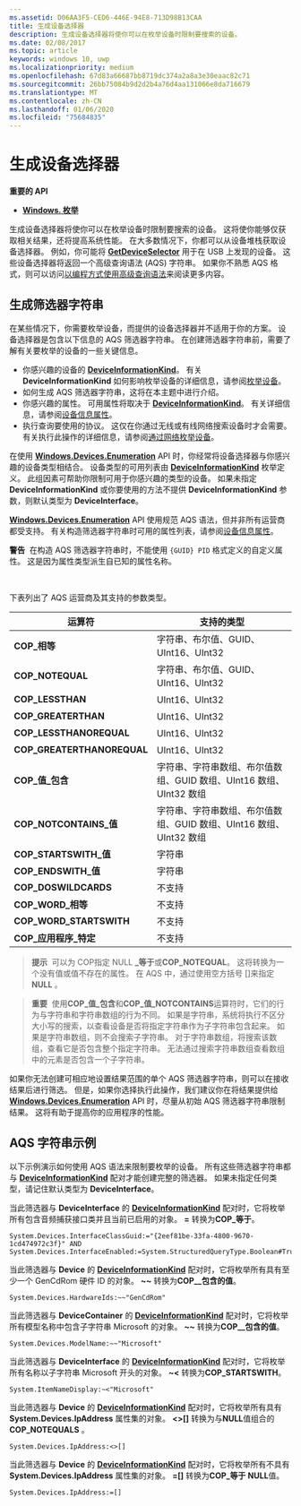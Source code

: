 ```yaml
---
ms.assetid: D06AA3F5-CED6-446E-94E8-713D98B13CAA
title: 生成设备选择器
description: 生成设备选择器将使你可以在枚举设备时限制要搜索的设备。
ms.date: 02/08/2017
ms.topic: article
keywords: windows 10, uwp
ms.localizationpriority: medium
ms.openlocfilehash: 67d83a66687bb8719dc374a2a8a3e30eaac82c71
ms.sourcegitcommit: 26bb75084b9d2d2b4a76d4aa131066e8da716679
ms.translationtype: MT
ms.contentlocale: zh-CN
ms.lasthandoff: 01/06/2020
ms.locfileid: "75684835"
---
```

# <a name="build-a-device-selector"></a>生成设备选择器



**重要的 API**

- [**Windows. 枚举**](https://docs.microsoft.com/uwp/api/Windows.Devices.Enumeration)

生成设备选择器将使你可以在枚举设备时限制要搜索的设备。 这将使你能够仅获取相关结果，还将提高系统性能。 在大多数情况下，你都可以从设备堆栈获取设备选择器。 例如，你可能将 [**GetDeviceSelector**](https://docs.microsoft.com/uwp/api/windows.devices.usb.usbdevice.getdeviceselector) 用于在 USB 上发现的设备。 这些设备选择器将返回一个高级查询语法 (AQS) 字符串。 如果你不熟悉 AQS 格式，则可以访问[以编程方式使用高级查询语法](https://docs.microsoft.com/windows/desktop/search/-search-3x-advancedquerysyntax)来阅读更多内容。

## <a name="building-the-filter-string"></a>生成筛选器字符串

在某些情况下，你需要枚举设备，而提供的设备选择器并不适用于你的方案。 设备选择器是包含以下信息的 AQS 筛选器字符串。 在创建筛选器字符串前，需要了解有关要枚举的设备的一些关键信息。

-   你感兴趣的设备的 [**DeviceInformationKind**](https://docs.microsoft.com/uwp/api/Windows.Devices.Enumeration.DeviceInformationKind)。 有关 **DeviceInformationKind** 如何影响枚举设备的详细信息，请参阅[枚举设备](enumerate-devices.md)。
-   如何生成 AQS 筛选器字符串，这将在本主题中进行介绍。
-   你感兴趣的属性。 可用属性将取决于 [**DeviceInformationKind**](https://docs.microsoft.com/uwp/api/Windows.Devices.Enumeration.DeviceInformationKind)。 有关详细信息，请参阅[设备信息属性](device-information-properties.md)。
-   执行查询要使用的协议。 这仅在你通过无线或有线网络搜索设备时才会需要。 有关执行此操作的详细信息，请参阅[通过网络枚举设备](enumerate-devices-over-a-network.md)。

在使用 [**Windows.Devices.Enumeration**](https://docs.microsoft.com/uwp/api/Windows.Devices.Enumeration) API 时，你经常将设备选择器与你感兴趣的设备类型相结合。 设备类型的可用列表由 [**DeviceInformationKind**](https://docs.microsoft.com/uwp/api/Windows.Devices.Enumeration.DeviceInformationKind) 枚举定义。 此组因素可帮助你限制可用于你感兴趣的类型的设备。 如果未指定 **DeviceInformationKind** 或你要使用的方法不提供 **DeviceInformationKind** 参数，则默认类型为 **DeviceInterface**。

[  **Windows.Devices.Enumeration**](https://docs.microsoft.com/uwp/api/Windows.Devices.Enumeration) API 使用规范 AQS 语法，但并非所有运营商都受支持。 有关构造筛选器字符串时可用的属性列表，请参阅[设备信息属性](device-information-properties.md)。

**警告**  在构造 AQS 筛选器字符串时，不能使用 `{GUID} PID` 格式定义的自定义属性。 这是因为属性类型派生自已知的属性名称。

 

下表列出了 AQS 运营商及其支持的参数类型。

| 运算符                       | 支持的类型                                                             |
|--------------------------------|-----------------------------------------------------------------------------|
| **COP\_相等**                 | 字符串、布尔值、GUID、UInt16、UInt32                                       |
| **COP\_NOTEQUAL**              | 字符串、布尔值、GUID、UInt16、UInt32                                       |
| **COP\_LESSTHAN**              | UInt16、UInt32                                                              |
| **COP\_GREATERTHAN**           | UInt16、UInt32                                                              |
| **COP\_LESSTHANOREQUAL**       | UInt16、UInt32                                                              |
| **COP\_GREATERTHANOREQUAL**    | UInt16、UInt32                                                              |
| **COP\_值\_包含**       | 字符串、字符串数组、布尔值数组、GUID 数组、UInt16 数组、UInt32 数组 |
| **COP\_NOTCONTAINS\_值**    | 字符串、字符串数组、布尔值数组、GUID 数组、UInt16 数组、UInt32 数组 |
| **COP\_STARTSWITH\_值**     | 字符串                                                                      |
| **COP\_ENDSWITH\_值**       | 字符串                                                                      |
| **COP\_DOSWILDCARDS**          | 不支持                                                               |
| **COP\_WORD\_相等**           | 不支持                                                               |
| **COP\_WORD\_STARTSWITH**      | 不支持                                                               |
| **COP\_应用程序\_特定** | 不支持                                                               |


> **提示**  可以为 COP指定 NULL **\_等于**或**COP\_NOTEQUAL**。 这将转换为一个没有值或值不存在的属性。 在 AQS 中，通过使用空方括号 \[\]来指定**NULL** 。

> **重要**  使用**COP\_值\_包含**和**COP\_值\_NOTCONTAINS**运算符时，它们的行为与字符串和字符串数组的行为不同。 如果是字符串，系统将执行不区分大小写的搜索，以查看设备是否将指定字符串作为子字符串包含起来。 如果是字符串数组，则不会搜索子字符串。 对于字符串数组，将搜索该数组，查看它是否包含整个指定字符串。 无法通过搜索字符串数组查看数组中的元素是否包含一个子字符串。

如果你无法创建可相应地设置结果范围的单个 AQS 筛选器字符串，则可以在接收结果后进行筛选。 但是，如果你选择执行此操作，我们建议你在将结果提供给 [**Windows.Devices.Enumeration**](https://docs.microsoft.com/uwp/api/Windows.Devices.Enumeration) API 时，尽量从初始 AQS 筛选器字符串限制结果。 这将有助于提高你的应用程序的性能。

## <a name="aqs-string-examples"></a>AQS 字符串示例

以下示例演示如何使用 AQS 语法来限制要枚举的设备。 所有这些筛选器字符串都与 [**DeviceInformationKind**](https://docs.microsoft.com/uwp/api/Windows.Devices.Enumeration.DeviceInformationKind) 配对才能创建完整的筛选器。 如果未指定任何类型，请记住默认类型为 **DeviceInterface**。

当此筛选器与 **DeviceInterface** 的 [**DeviceInformationKind**](https://docs.microsoft.com/uwp/api/Windows.Devices.Enumeration.DeviceInformationKind) 配对时，它将枚举所有包含音频捕获接口类并且当前已启用的对象。 **=** 转换为**COP\_等于**。

``` syntax
System.Devices.InterfaceClassGuid:="{2eef81be-33fa-4800-9670-1cd474972c3f}" AND
System.Devices.InterfaceEnabled:=System.StructuredQueryType.Boolean#True
```

当此筛选器与 **Device** 的 [**DeviceInformationKind**](https://docs.microsoft.com/uwp/api/Windows.Devices.Enumeration.DeviceInformationKind) 配对时，它将枚举所有具有至少一个 GenCdRom 硬件 ID 的对象。 **~~** 转换为**COP\_\_包含的值**。

``` syntax
System.Devices.HardwareIds:~~"GenCdRom"
```

当此筛选器与 **DeviceContainer** 的 [**DeviceInformationKind**](https://docs.microsoft.com/uwp/api/Windows.Devices.Enumeration.DeviceInformationKind) 配对时，它将枚举所有模型名称中包含子字符串 Microsoft 的对象。 **~~** 转换为**COP\_\_包含的值**。

``` syntax
System.Devices.ModelName:~~"Microsoft"
```

当此筛选器与 **DeviceInterface** 的 [**DeviceInformationKind**](https://docs.microsoft.com/uwp/api/Windows.Devices.Enumeration.DeviceInformationKind) 配对时，它将枚举所有名称以子字符串 Microsoft 开头的对象。 **~&lt;** 转换为**COP\_STARTSWITH**。

``` syntax
System.ItemNameDisplay:~<"Microsoft"
```

当此筛选器与 **Device** 的 [**DeviceInformationKind**](https://docs.microsoft.com/uwp/api/Windows.Devices.Enumeration.DeviceInformationKind) 配对时，它将枚举所有具有 **System.Devices.IpAddress** 属性集的对象。 **&lt;&gt;\[\]** 转换为与**NULL**值组合的**COP\_NOTEQUALS** 。

``` syntax
System.Devices.IpAddress:<>[]
```

当此筛选器与 **Device** 的 [**DeviceInformationKind**](https://docs.microsoft.com/uwp/api/Windows.Devices.Enumeration.DeviceInformationKind) 配对时，它将枚举所有不具有 **System.Devices.IpAddress** 属性集的对象。 **=\[\]** 转换为**COP\_等于** **NULL**值。

``` syntax
System.Devices.IpAddress:=[]
```

 

 
